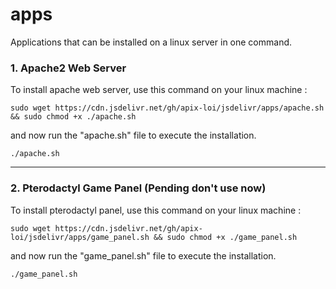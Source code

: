 # apps
Applications that can be installed on a linux server in one command.

### 1. Apache2 Web Server

To install apache web server, use this command on your linux machine :

` sudo wget https://cdn.jsdelivr.net/gh/apix-loi/jsdelivr/apps/apache.sh && sudo chmod +x ./apache.sh `

and now run the "apache.sh" file to execute the installation.

` ./apache.sh `

---

### 2. Pterodactyl Game Panel (Pending don't use now)

To install pterodactyl panel, use this command on your linux machine :

` sudo wget https://cdn.jsdelivr.net/gh/apix-loi/jsdelivr/apps/game_panel.sh && sudo chmod +x ./game_panel.sh `

and now run the "game_panel.sh" file to execute the installation.

` ./game_panel.sh `
